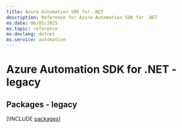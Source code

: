 ```yaml
---
title: Azure Automation SDK for .NET
description: Reference for Azure Automation SDK for .NET
ms.date: 06/05/2025
ms.topic: reference
ms.devlang: dotnet
ms.service: automation
---
```

# Azure Automation SDK for .NET - legacy
## Packages - legacy
[!INCLUDE [packages](automation-index.md)]